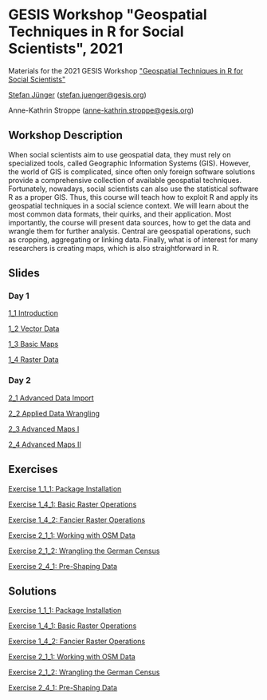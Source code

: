 # GESIS Workshop "Geospatial Techniques in R for Social Scientists", 2021

Materials for the 2021 GESIS Workshop ["Geospatial Techniques in R for Social Scientists"](https://training.gesis.org/?site=pDetails&child=full&pID=0xE521E26B38B0463BB57F08015CF37403)

[Stefan Jünger](https://stefanjuenger.github.io) (stefan.juenger@gesis.org)

Anne-Kathrin Stroppe (anne-kathrin.stroppe@gesis.org)

## Workshop Description
When social scientists aim to use geospatial data, they must rely on specialized tools, called Geographic Information Systems (GIS). However, the world of GIS is complicated, since often only foreign software solutions provide a comprehensive collection of available geospatial techniques. Fortunately, nowadays, social scientists can also use the statistical software R as a proper GIS. Thus, this course will teach how to exploit R and apply its geospatial techniques in a social science context. We will learn about the most common data formats, their quirks, and their application. Most importantly, the course will present data sources, how to get the data and wrangle them for further analysis.  Central are geospatial operations, such as cropping, aggregating or linking data. Finally, what is of interest for many researchers is creating maps, which is also straightforward in R. 

## Slides
### Day 1
[1_1 Introduction](https://stefanjuenger.github.io/gesis-workshop-geospatial-techniques-R/slides/1_1_Introduction/1_1_Introduction.html)

[1_2 Vector Data](https://stefanjuenger.github.io/gesis-workshop-geospatial-techniques-R/slides/1_2_Vector_Data/1_2_Vector_Data.html)

[1_3 Basic Maps](https://stefanjuenger.github.io/gesis-workshop-geospatial-techniques-R/slides/1_3_Basic_Maps/1_3_Basic_Maps.html)

[1_4 Raster Data](https://stefanjuenger.github.io/gesis-workshop-geospatial-techniques-R/slides/1_4_Raster_Data/1_4_Raster_Data.html)

### Day 2
[2_1 Advanced Data Import](https://stefanjuenger.github.io/gesis-workshop-geospatial-techniques-R/slides/2_1_Advanced_Data_Import/2_1_Advanced_Data_Import.html)

[2_2 Applied Data Wrangling](https://stefanjuenger.github.io/gesis-workshop-geospatial-techniques-R/slides/2_2_Applied_Data_Wrangling/2_2_Applied_Data_Wrangling.html)

[2_3 Advanced Maps I](https://stefanjuenger.github.io/gesis-workshop-geospatial-techniques-R/slides/2_3_Advanced_Maps_I/2_3_Advanced_Maps_I.html)

[2_4 Advanced Maps II](https://stefanjuenger.github.io/gesis-workshop-geospatial-techniques-R/slides/2_3_Advanced_Maps_II/2_3_Advanced_Maps_II.html)

## Exercises
[Exercise 1_1_1: Package Installation](https://stefanjuenger.github.io/gesis-workshop-geospatial-techniques-R/exercises/1_1_1_Package_Installation_question.html)

[Exercise 1_4_1: Basic Raster Operations](https://stefanjuenger.github.io/gesis-workshop-geospatial-techniques-R/exercises/1_4_1_Basic_Raster_Operations_question.html)

[Exercise 1_4_2: Fancier Raster Operations](https://stefanjuenger.github.io/gesis-workshop-geospatial-techniques-R/exercises/1_4_2_Fancier_Raster_Operations_question.html)

[Exercise 2_1_1: Working with OSM Data](https://stefanjuenger.github.io/gesis-workshop-geospatial-techniques-R/exercises/2_1_1_Working_with_OSM_data_question.html)

[Exercise 2_1_2: Wrangling the German Census](https://stefanjuenger.github.io/gesis-workshop-geospatial-techniques-R/exercises/2_1_2_Wrangling_the_German_Census_question.html)

[Exercise 2_4_1: Pre-Shaping Data](https://stefanjuenger.github.io/gesis-workshop-geospatial-techniques-R/exercises/2_4_1_Pre-Shaping_Data_question.html)


## Solutions
[Exercise 1_1_1: Package Installation](https://stefanjuenger.github.io/gesis-workshop-geospatial-techniques-R/solutions/1_1_1_Package_Installation_solution.html)

[Exercise 1_4_1: Basic Raster Operations](https://stefanjuenger.github.io/gesis-workshop-geospatial-techniques-R/exercises/1_4_1_Basic_Raster_Operations_solution.html)

[Exercise 1_4_2: Fancier Raster Operations](https://stefanjuenger.github.io/gesis-workshop-geospatial-techniques-R/exercises/1_4_2_Fancier_Raster_Operations_solution.html)

[Exercise 2_1_1: Working with OSM Data](https://stefanjuenger.github.io/gesis-workshop-geospatial-techniques-R/exercises/2_1_1_Working_with_OSM_data_solution.html)

[Exercise 2_1_2: Wrangling the German Census](https://stefanjuenger.github.io/gesis-workshop-geospatial-techniques-R/exercises/2_1_2_Wrangling_the_German_Census_solution.html)

[Exercise 2_4_1: Pre-Shaping Data](https://stefanjuenger.github.io/gesis-workshop-geospatial-techniques-R/exercises/2_4_1_Pre-Shaping_Data_solution.html)
